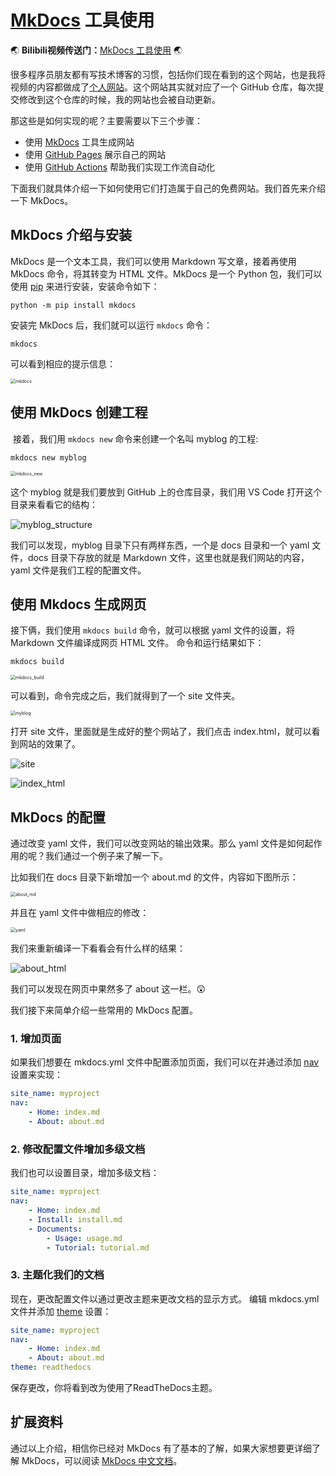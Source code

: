 # [MkDocs](https://www.mkdocs.org/) 工具使用



:earth_asia: **Bilibili视频传送门：**[MkDocs 工具使用](https://www.bilibili.com/video/BV1rq4y1y7zi?p=1) :earth_asia:



很多程序员朋友都有写技术博客的习惯，包括你们现在看到的这个网站，也是我将视频的内容都做成了[个人网站](https://www.ttlarva.com/)。这个网站其实就对应了一个 GitHub 仓库，每次提交修改到这个仓库的时候，我的网站也会被自动更新。

那这些是如何实现的呢？主要需要以下三个步骤：

- 使用 [MkDocs](https://www.mkdocs.org/) 工具生成网站
- 使用 [GitHub Pages](https://pages.github.com/) 展示自己的网站
- 使用 [GitHub Actions](https://docs.github.com/cn/actions) 帮助我们实现工作流自动化

下面我们就具体介绍一下如何使用它们打造属于自己的免费网站。我们首先来介绍一下 MkDocs。



## MkDocs 介绍与安装

MkDocs 是一个文本工具，我们可以使用 Markdown 写文章，接着再使用 MkDocs 命令，将其转变为 HTML 文件。MkDocs 是一个 Python 包，我们可以使用 [pip](https://pypi.org/project/pip/) 来进行安装，安装命令如下：

```
python -m pip install mkdocs
```

安装完 MkDocs 后，我们就可以运行 `mkdocs` 命令：

```
mkdocs
```

可以看到相应的提示信息：

<img src="image/mkdocs.jpg" alt="mkdocs" style="zoom:50%;" />



## 使用 MkDocs 创建工程

 接着，我们用 `mkdocs new` 命令来创建一个名叫 myblog 的工程:

```
mkdocs new myblog
```

<img src="image/mkdocs_new.jpg" alt="mkdocs_new" style="zoom:50%;" />

这个 myblog 就是我们要放到 GitHub 上的仓库目录，我们用 VS Code 打开这个目录来看看它的结构：

![myblog_structure](image/myblog_structure.png)

我们可以发现，myblog 目录下只有两样东西，一个是 docs 目录和一个 yaml 文件，docs 目录下存放的就是 Markdown 文件，这里也就是我们网站的内容，yaml 文件是我们工程的配置文件。



## 使用 Mkdocs 生成网页

接下俩，我们使用 `mkdocs build` 命令，就可以根据 yaml 文件的设置，将 Markdown 文件编译成网页 HTML 文件。 命令和运行结果如下：

```
mkdocs build
```

<img src="mkdocs_build.jpg" alt="mkdocs_build" style="zoom:50%;" />

可以看到，命令完成之后，我们就得到了一个 site 文件夹。

<img src="image/myblog.png" alt="myblog" style="zoom:50%;" />

打开 site 文件，里面就是生成好的整个网站了，我们点击 index.html，就可以看到网站的效果了。

![site](image/site.png)

![index_html](image/index_html.png)



## MkDocs 的配置

通过改变  yaml 文件，我们可以改变网站的输出效果。那么 yaml 文件是如何起作用的呢？我们通过一个例子来了解一下。

比如我们在  docs 目录下新增加一个 about.md 的文件，内容如下图所示：

<img src="image/about_md.png" alt="about_md" style="zoom:50%;" />

并且在  yaml 文件中做相应的修改：

<img src="image/yaml.png" alt="yaml" style="zoom:50%;" />

我们来重新编译一下看看会有什么样的结果：

![about_html](image/about_html.png)

我们可以发现在网页中果然多了 about 这一栏。:astonished:

我们接下来简单介绍一些常用的 MkDocs 配置。

### 1. 增加页面

如果我们想要在 mkdocs.yml 文件中配置添加页面，我们可以在并通过添加 [nav](https://mkdocs.zimoapps.com/user-guide/configuration/#nav) 设置来实现：

```yaml
site_name: myproject
nav:
    - Home: index.md
    - About: about.md
```



### 2. 修改配置文件增加多级文档

我们也可以设置目录，增加多级文档：

```yaml
site_name: myproject
nav:
    - Home: index.md
    - Install: install.md
    - Documents:
        - Usage: usage.md
        - Tutorial: tutorial.md
```



### 3. 主题化我们的文档

现在，更改配置文件以通过更改主题来更改文档的显示方式。 编辑 mkdocs.yml 文件并添加 [theme](https://mkdocs.zimoapps.com/user-guide/configuration/#theme) 设置：

```yaml
site_name: myproject
nav:
    - Home: index.md
    - About: about.md
theme: readthedocs
```

保存更改，你将看到改为使用了ReadTheDocs主题。



## 扩展资料

通过以上介绍，相信你已经对 MkDocs 有了基本的了解，如果大家想要更详细了解 MkDocs，可以阅读 [MkDocs 中文文档](https://mkdocs.zimoapps.com/#mkdocs)。

